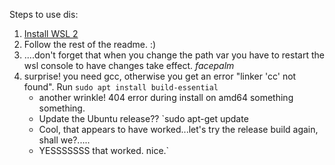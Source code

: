 Steps to use dis:

1) [Install WSL 2](https://docs.microsoft.com/en-us/windows/wsl/install-win10)
1) Follow the rest of the readme. :)
1) ....don't forget that when you change the path var you have to restart the wsl console to have changes take effect. *facepalm*
1) surprise!  you need gcc, otherwise you get an error "linker 'cc' not found".  Run `sudo apt install build-essential`
	* another wrinkle! 404 error during install on amd64 something something.
	* Update the Ubuntu release?? `sudo apt-get update
	* Cool, that appears to have worked...let's try the release build again, shall we?.....
	* YESSSSSSS that worked. nice.`

